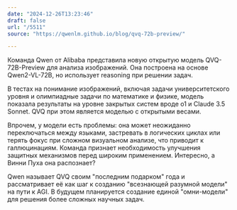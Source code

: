 ```yaml
---
date: "2024-12-26T13:23:46"
draft: false
url: "/5511"
source: "https://qwenlm.github.io/blog/qvq-72b-preview/"

---
```


Команда Qwen от Alibaba представила новую открытую модель QVQ-72B-Preview для анализа изображений. Она построена на основе Qwen2-VL-72B, но использует reasoning при решении задач. 

В тестах на понимание изображений, включая задачи университетского уровня и олимпиадные задачи по математике и физике, модель показала результаты на уровне закрытых систем вроде o1 и Claude 3.5 Sonnet. QVQ при этом является моделью с открытыми весами. 

Впрочем, у модели есть проблемы: она может неожиданно переключаться между языками, застревать в логических циклах или терять фокус при сложном визуальном анализе, что приводит к галлюцинациям. Команда признает необходимость улучшения защитных механизмов перед широким применением. Интересно, а Винни Пуха она распознает?

Qwen называет QVQ своим "последним подарком" года и рассматривает её как шаг к созданию "всезнающей разумной модели" на пути к AGI. В будущем планируется создание единой "омни-модели" для решения более сложных научных задач.
